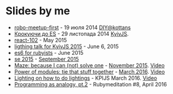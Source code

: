 ---
---
Slides by me
============

+ [robo-meetup-first](robo-meetup-first) - 19 июля 2014 [DIY@kottans](http://kottans.org/diy)
+ [Крокуючи до ES](https://docs.google.com/presentation/d/1rXJk8ZqBex2aP830gGP8bKxElvAgjQIJIiJ61GPOJI4/edit) - 29 листопада 2014  [KyivJS](http://kyivjs.org.ua/).
+ [react-102](react-102) - May 2015
+ [ligthing talk for KyivJS 2015](kyiv-js-june-15) - June 6, 2015
+ [es6 for rubyists](es6-for-rubyists) - June 2015
+ [se 2015](seconf2015) - [September 2015](http://seconf.org.ua/en/)
+ [Maze: because I can (not) solve one](kharkiv-js-november-15) - [November 2015](http://kharkivjs.org/). [Video](https://www.youtube.com/watch?v=jhuAJoBg7js)
+ [Power of modules: tie that stuff together](kpi-js-march-16) - [March 2016](https://www.facebook.com/events/1034708533237733/permalink/1043784235663496/). [Video](https://www.youtube.com/watch?v=4MErkKAZIIw)
+ [Lighting on how to do lightings](how-to-slides) - KPIJS March 2016. [Video](https://www.youtube.com/watch?v=VQylfyW3Qac)
+ [Programming as analogy, pt.2](rubymeditation-april-16) - Rubymeditation #8, April 2016
